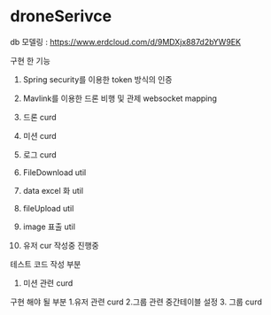 # droneSerivce

db 모델링 : https://www.erdcloud.com/d/9MDXjx887d2bYW9EK


구현 한 기능
1. Spring security를 이용한 token 방식의 인증
2. Mavlink를 이용한 드론 비행 및 관제 websocket mapping
3. 드론 curd
4. 미션 curd
5. 로그 curd
6. FileDownload util
7. data excel 화 util
8. fileUpload util
9. image 표출 util

10. 유저 cur 작성중 진행중 


테스트 코드 작성 부분
1. 미션 관련 curd 

구현 해야 될 부분 
1.유저 관련 curd
2.그룹 관련 중간테이블 설정 
3. 그룹 curd 
